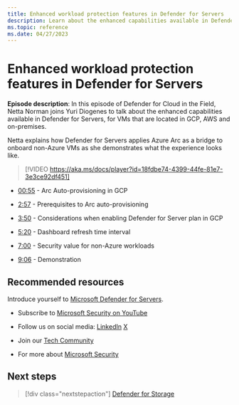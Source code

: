 ```yaml
---
title: Enhanced workload protection features in Defender for Servers
description: Learn about the enhanced capabilities available in Defender for Servers, for VMs that are located in GCP, AWS and on-premises.
ms.topic: reference
ms.date: 04/27/2023
---
```


# Enhanced workload protection features in Defender for Servers

**Episode description**: In this episode of Defender for Cloud in the Field, Netta Norman joins Yuri Diogenes to talk about the enhanced capabilities available in Defender for Servers, for VMs that are located in GCP, AWS and on-premises.

Netta explains how Defender for Servers applies Azure Arc as a bridge to onboard non-Azure VMs as she demonstrates what the experience looks like.

> [!VIDEO https://aka.ms/docs/player?id=18fdbe74-4399-44fe-81e7-3e3ce92df451]

- [00:55](/shows/mdc-in-the-field/enhanced-workload-protection#time=00m55s) - Arc Auto-provisioning in GCP

- [2:57](/shows/mdc-in-the-field/enhanced-workload-protection#time=02m57s) - Prerequisites to Arc auto-provisioning

- [3:50](/shows/mdc-in-the-field/enhanced-workload-protection#time=03m50s) - Considerations when enabling Defender for Server plan in GCP

- [5:20](/shows/mdc-in-the-field/enhanced-workload-protection#time=05m20s) - Dashboard refresh time interval

- [7:00](/shows/mdc-in-the-field/enhanced-workload-protection#time=07m00s) - Security value for non-Azure workloads

- [9:06](/shows/mdc-in-the-field/enhanced-workload-protection#time=05m20s) - Demonstration

## Recommended resources
  
Introduce yourself to [Microsoft Defender for Servers](defender-for-servers-introduction.md).

- Subscribe to [Microsoft Security on YouTube](https://www.youtube.com/redirect?event=video_description&redir_token=QUFFLUhqa0ZoTml2Qm9kZ2pjRzNMUXFqVUwyNl80YVNtd3xBQ3Jtc0trVm9QM2Z0NlpOeC1KSUE2UEd1cVJ5aHQ0MTN6WjJEYmNlOG9rWC1KZ1ZqaTNmcHdOOHMtWXRLSGhUTVBhQlhhYzlUc2xmTHZtaUpkd1c4LUQzLWt1YmRTbkVQVE5EcTJIM0Foc042SGdQZU5acVRJbw&q=https%3A%2F%2Faka.ms%2FSubscribeMicrosoftSecurity)

- Follow us on social media:
  [LinkedIn](https://www.youtube.com/redirect?event=video_description&redir_token=QUFFLUhqbFk5TXZuQld2NlpBRV9BQlJqMktYSm95WWhCZ3xBQ3Jtc0tsQU13MkNPWGNFZzVuem5zc05wcnp0VGxybHprVTkwS2todWw0b0VCWUl4a2ZKYVktNGM1TVFHTXpmajVLcjRKX0cwVFNJaDlzTld4MnhyenBuUGRCVmdoYzRZTjFmYXRTVlhpZGc4MHhoa3N6ZDhFMA&q=https%3A%2F%2Fwww.linkedin.com%2Fshowcase%2Fmicrosoft-security%2F)
  [X](https://x.com/msftsecurity)

- Join our [Tech Community](https://aka.ms/SecurityTechCommunity)

- For more about [Microsoft Security](https://msft.it/6002T9HQY)

## Next steps

> [!div class="nextstepaction"]
> [Defender for Storage](episode-thirteen.md)

